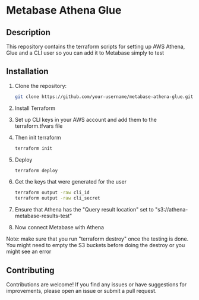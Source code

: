 # Metabase Athena Glue

## Description

This repository contains the terraform scripts for setting up AWS Athena, Glue and a CLI user so you can add it to Metabase simply to test

## Installation

1. Clone the repository:

    ```bash
    git clone https://github.com/your-username/metabase-athena-glue.git
    ```

2. Install Terraform

3. Set up CLI keys in your AWS account and add them to the terraform.tfvars file

4. Then init terraform

    ```bash
    terraform init
    ```

4. Deploy

    ```bash
    terraform deploy
    ```

5. Get the keys that were generated for the user 

    ```bash
    terraform output -raw cli_id
    terraform output -raw cli_secret
    ```
6. Ensure that Athena has the "Query result location" set to "s3://athena-metabase-results-test"

7. Now connect Metabase with Athena

Note: make sure that you run "terraform destroy" once the testing is done. You might need to empty the S3 buckets before doing the destroy or you might see an error

## Contributing

Contributions are welcome! If you find any issues or have suggestions for improvements, please open an issue or submit a pull request.